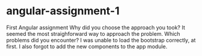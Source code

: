 # angular-assignment-1
First Angular assignment
Why did you choose the approach you took? 
It seemed the most straighforward way to approach the problem.
Which problems did you encounter?
I was unable to load the bootstrap correctly, at first. I also forgot to add the new components to the app module.